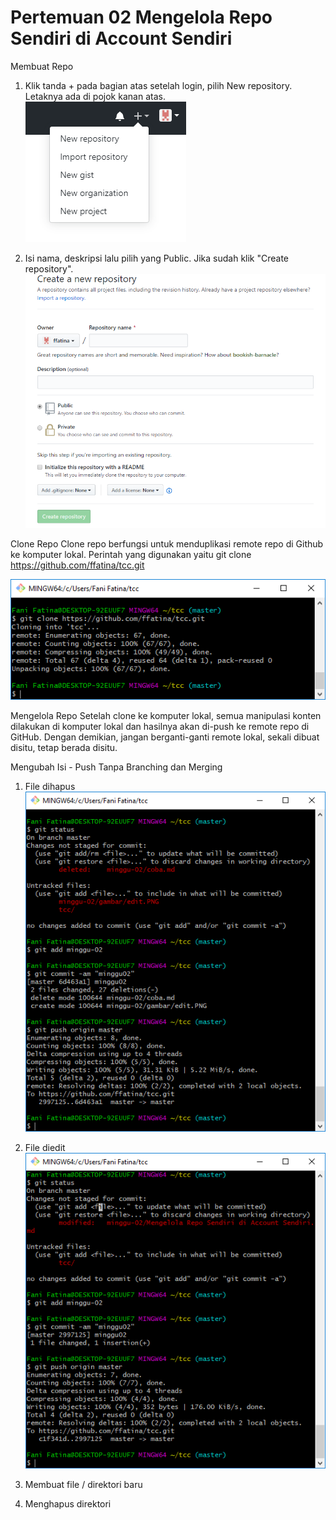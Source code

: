 # Pertemuan 02 Mengelola Repo Sendiri di Account Sendiri

Membuat Repo
1. Klik tanda + pada bagian atas setelah login, pilih New repository. Letaknya ada di pojok kanan atas.
![00](gambar/repo1.PNG)

2. Isi nama, deskripsi lalu pilih yang Public. Jika sudah klik "Create repository".
![01](gambar/repo2.PNG)


Clone Repo
Clone repo berfungsi untuk menduplikasi remote repo di Github ke komputer lokal.
Perintah yang digunakan yaitu git clone https://github.com/ffatina/tcc.git

![02](gambar/clone.PNG)


Mengelola Repo
Setelah clone ke komputer lokal, semua manipulasi konten dilakukan di komputer lokal dan hasilnya akan di-push ke remote repo di GitHub.
Dengan demikian, jangan berganti-ganti remote lokal, sekali dibuat disitu, tetap berada disitu.

Mengubah Isi - Push Tanpa Branching dan Merging
1. File dihapus
   ![03](gambar/hapus.PNG)

2. File diedit
   ![04](gambar/edit.PNG)
3. Membuat file / direktori baru
4. Menghapus direktori